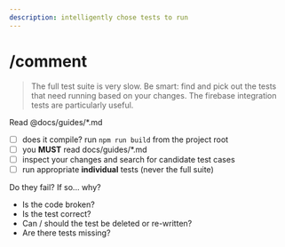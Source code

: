 ```yaml
---
description: intelligently chose tests to run
---
```


# /comment

> The full test suite is very slow.  Be smart: find and pick out the tests that need running based on your changes. The firebase integration tests are particularly useful.

Read @docs/guides/*.md

- [ ] does it compile? run `npm run build` from the project root
- [ ] you **MUST** read docs/guides/*.md
- [ ] inspect your changes and search for candidate test cases
- [ ] run appropriate **individual** tests (never the full suite)

Do they fail?  If so... why? 

* Is the code broken?
* Is the test correct?
* Can / should the test be deleted or re-written?
* Are there tests missing?
